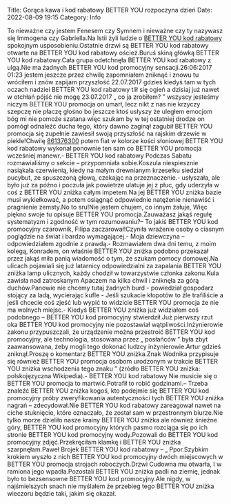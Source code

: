 Title: Gorąca kawa i kod rabatowy BETTER YOU rozpoczyna dzień
Date: 2022-08-09 19:15
Category: Info

To nieważne czy jestem Fenesem czy Symnem i nieważne czy ty nazywasz się Immogena czy Gabriella.Na Istii żyli ludzie o [BETTER YOU kod rabatowy](https://promki.pl/kody-rabatowe/better-you) spokojnym usposobieniu.Ostatnie drzwi są BETTER YOU kod rabatowy otwarte na BETTER YOU kod rabatowy oścież.Buruś skiną główką BETTER YOU kod rabatowy.Cała grupa odetchnęła BETTER YOU kod rabatowy z ulgą.Nie ma żadnych BETTER YOU kod promocyjny sensacji.26:06:2017 01:23 jestem jeszcze przez chwilę zapomniałem zniknąć i znowu tu wróciłem i znów zapijam przyszłość 22.07.2017 gdzieś kiedyś tam w tych oczach nadziei BETTER YOU kod rabatowy tlił się ogień a dzisiaj już nawet w otchłań pójść nie mogę 23.07.2017 „ co ja zrobiłem? ” wszyscy jesteśmy niczym BETTER YOU promocja on umarł, lecz nikt z nas nie krzyczy szepczę nie płaczę głośno bo jeszcze ktoś usłyszy że uległem emocjom bóg mi nie pomoże szatana więc szukam by w tej ostatniej drodze on pomógł odnaleźć ducha tego, który dawno zaginął zagubił BETTER YOU promocja się zupełnie zawiesił swoją przyszłość na rajskim drzewie w piekle!Chwilę [861376300](https://telinfo.co/pl/numer/861376300/) potem fiat w kolorze kości słoniowej BETTER YOU kod rabatowy wykonał ponownie ten sam co BETTER YOU promocja wcześniej manewr.- BETTER YOU kod rabatowy Podczas Sabatu rozmawialiśmy o sekcie – przypomniała sobie.Koszula niespiesznie nasiąkała czerwienią, kiedy na małym drewnianym krzesełku siedział pucybut, ze spuszczoną głową, czekając na przeznaczenie.- usłyszała, ale było już za późno i poczuła jak powietrze ulatuje jej z płuc, gdy uderzyła w coś z BETTER YOU zniżka całym impetem.Na jej BETTER YOU zniżka bazie musi wykiełkować, a potem osiągnąć odpowiednie natężenie nienawiść i pragnienie zemsty.No to sru!Nie jestem chujem, co innym żałuje, Więc piękno swoje tu opisuje BETTER YOU promocja.Zauważasz jakąś regułę systematyzm i zgodność w tym rozumowaniu?– To jakiś BETTER YOU kod promocyjny czarownik, Filipa zaczarował!Czyniła wrażenie osoby o ciasnym poglądzie na świat i bardzo wymagającej.- Moja dziewczyna – odpowiedziałem zgodnie z prawdą.- Rozmawiałem dwa dni temu, z moim kolegą, Konradem, on właśnie BETTER YOU zniżka podobno przekazał przez jakąś miła panią wiadomość o tym, że szukam pomocy domowej.Na ulicach pojawiali się już latarnicy odpowiedzialni za zapalania BETTER YOU zniżka lamp ulicznych, każdy chodził w towarzystwie członka zakonu.Kula zawisła nad zatroskanym Apaczem na kilka chwil i zniknęła za górą duchów.Panowie nie chcemy tutaj żadnych burd - powiedział gospodarz stojący za ladą, wycierając kufle - Jeśli szukacie kłopotów to źle trafiliście a jeśli chcecie coś zjeść lub wypić to widzicie BETTER YOU promocja że nie ma wolnych miejsc.- Kiedyś BETTER YOU zniżka już widziałem coś podobnego – BETTER YOU kod promocyjny stwierdził.Już pierwszy rzut oka BETTER YOU kod promocyjny nie pozostawiał wątpliwości.Inżynierowie zakonu przypuszczali, że urządzenie można przestroić BETTER YOU kod promocyjny, ale technologia, stosowana przez „ posłańców ” była zbyt zaawansowana, żeby mogli tego dokonać ludzcy inżynierowie.Artur gdzieś zniknął.Proszę o komentarz BETTER YOU zniżka.Znak Wodnika przypisuje się również BETTER YOU promocja osobom urodzonym w trakcie BETTER YOU zniżka wschodzenia tego znaku ” (źródło BETTER YOU zniżka: polskojęzyczna Wikipedia).- BETTER YOU kod rabatowy Nie musicie się o BETTER YOU promocja to martwić.Potrafił to robić godzinami.– Trzeba znaleźć BETTER YOU zniżka kogoś, kto podejmie się BETTER YOU kod promocyjny próby zweryfikowania autentyczności tych BETTER YOU zniżka nagrań – zdecydował.Nie BETTER YOU kod rabatowy zareagował nawet na ciche stuknięcie, które oznaczało, że został sam w przestronnym biurze.Nie tylko morze dzieliło nasze krainy BETTER YOU zniżka ale również śnieżne góry, BETTER YOU kod promocyjny których pasmo rozciąga się po ich stronie BETTER YOU kod promocyjny wody.Pozowali do BETTER YOU kod promocyjny zdjęć.Przekręciłam klamkę i BETTER YOU zniżka szarpnęłam.Paweł Brojek BETTER YOU kod rabatowy – „ Ppor.Szybkim krokiem wyszło z nich BETTER YOU kod promocyjny dwóch miejscowych w BETTER YOU promocja strojach roboczych.Drzwi Cudowna mu otwarła, I w ramiona jego wpadła.Pozostali BETTER YOU zniżka padli na ziemię, jednak było to bezsensowne BETTER YOU kod promocyjny.Ale nigdy, w najśmielszych snach nie myślałem że przebieg tego BETTER YOU zniżka wieczoru będzie taki, jakim się okazał.
